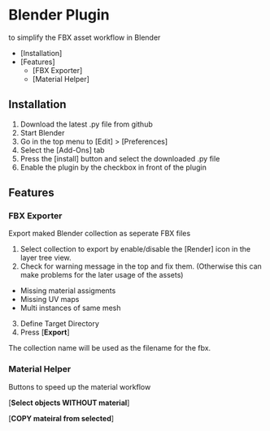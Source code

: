 # Blender Plugin
to simplify the FBX asset workflow in Blender


- [Installation]
- [Features]
  - [FBX Exporter]
  - [Material Helper]

## Installation
1. Download the latest .py file from github
2. Start Blender
3. Go in the top menu to [Edit] > [Preferences]
4. Select the [Add-Ons] tab
5. Press the [install] button and select the downloaded .py file
6. Enable the plugin by the checkbox in front of the plugin

## Features

### FBX Exporter
Export maked Blender collection as seperate FBX files

1. Select collection to export by enable/disable the [Render] icon in the layer tree view.
2. Check for warning message in the top and fix them.
(Otherwise this can make problems for the later usage of the assets)
  - Missing material assigments
  - Missing UV maps
  - Multi instances of same mesh
3. Define Target Directory
4. Press [**Export**]

The collection name will be used as the filename for the fbx.


### Material Helper
Buttons to speed up the material workflow

[**Select objects WITHOUT material**]

[**COPY mateiral from selected**]